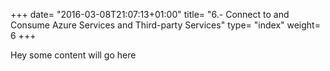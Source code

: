 +++
date= "2016-03-08T21:07:13+01:00"
title= "6.- Connect to and Consume Azure Services and Third-party Services"
type= "index"
weight= 6
+++


Hey some content will go here
